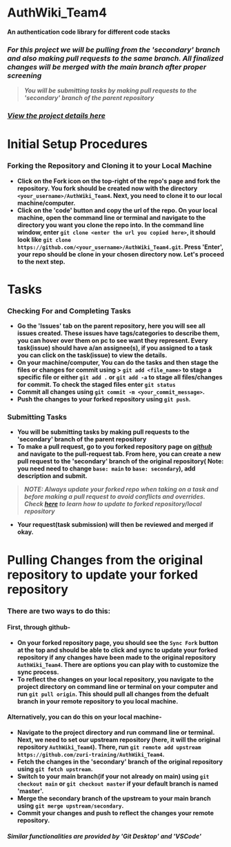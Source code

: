 # AuthWiki_Team4
**An authentication code library for different code stacks**

### *For this project we will be pulling from the 'secondary' branch and also making pull requests to the same branch. All finalized changes will be merged with the main branch after proper screening*

> __*You will be submitting tasks by making pull requests to the 'secondary' branch of the parent repository*__

### *[View the project details here](https://docs.google.com/document/d/1yPG9bqNuddG00Du0-APeh92CwtxtiZn0-qrY121pl5o/edit?usp=sharing)*

# Initial Setup Procedures
### Forking the Repository and Cloning it to your Local Machine
  - __Click on the Fork icon on the top-right of the repo's page and fork the repository. You fork should be created now with the directory ```<your_username>/AuthWiki_Team4```. Next, you need to clone it to our local machine/computer.__
  - __Click on the 'code' button and copy the url of the repo. On your local machine, open the command line or terminal and navigate to the directory you want you clone the repo into. In the command line window, enter ```git clone <enter the url you copied here>```, it should look like ```git clone https://github.com/<your_username>/AuthWiki_Team4.git```. Press 'Enter', your repo should be clone in your chosen directory now. Let's proceed to the next step.__ 



# Tasks
### Checking For and Completing Tasks
  - __Go the 'Issues' tab on the parent repository, here you will see all issues created. These issues have tags/categories to describe them, you can hover over them on pc to see want they represent. Every task(issue) should have a/an assignee(s), if you assigned to a task you can click on the task(issue) to view the details.__
  - __On your machine/computer, You can do the tasks and then stage the files or changes for commit using > ```git add <file_name>``` to stage a specific file or either ```git add .``` or ```git add -a``` to stage all files/changes for commit. To check the staged files enter ```git status```__
  - __Commit all changes using ```git commit -m <your_commit_message>```.__
  - __Push the changes to your forked repository using ```git push```.__
 
 
 
 ### Submitting Tasks
  - __You will be submitting tasks by making pull requests to the 'secondary' branch of the parent repository__
  - __To make a pull request, go to you forked repository page on *[github](http://github.com)* and navigate to the pull-request tab. From here, you can create a new pull request to the 'secondary' branch of the original repository( Note: you need need to change ```base: main``` to ```base: secondary```), add description and submit.__
  > __*NOTE: Always update your forked repo when taking on a task and before making a pull request to avoid conflicts and overrides. Check [here](https://github.com/zuri-training/AuthWiki_Team4/edit/main/README.md#pulling-changes-from-the-original-repository-to-update-your-forked-repository) to learn how to update to forked repository/local repository*__
  - __Your request(task submission) will then be reviewed and merged if okay.__
 
 
 
# Pulling Changes from the original repository to update your forked repository
### There are two ways to do this:
#### First, through github-
  - __On your forked repository page, you should see the ```Sync Fork``` button at the top and should be able to click and sync to update your forked repository if any changes have been made to the original repository ```AuthWiki_Team4```. There are options you can play with to customize the sync process.__
  - __To reflect the changes on your local repository, you navigate to the project directory on command line or terminal on your computer and run ```git pull origin```. This should pull all changes from the defualt branch in your remote repository to you local machine.__
 
#### Alternatively, you can do this on your local machine-
  - __Navigate to the project directory and run command line or terminal. Next, we need to set our upstream repository (here, it will the original repository ```AuthWiki_Team4```). There, run ```git remote add upstream https://github.com/zuri-training/AuthWiki_Team4```.__
  - __Fetch the changes in the 'secondary' branch of the original repository using ```git fetch upstream```.__
  - __Switch to your main branch(if your not already on main) using ```git checkout main``` or ```git checkout master``` if your default branch is named 'master'.__
  - __Merge the secondary branch of the upstream to your main branch using ```git merge upstream/secondary```.__
  - __Commit your changes and push to reflect the changes your remote repository.__ 

##### *Similar functionalities are provided by 'Git Desktop' and 'VSCode'*

